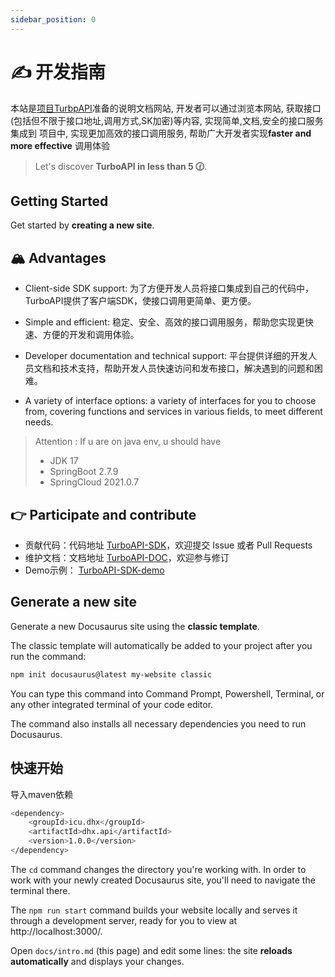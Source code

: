 ```yaml
---
sidebar_position: 0
---
```


# ✍ 开发指南

本站是[项目TurbpAPI](https://github/com/TurboAPI)准备的说明文档网站, 开发者可以通过浏览本网站, 获取接口(包括但不限于接口地址,调用方式,SK加密)等内容, 实现简单,文档,安全的接口服务集成到
项目中, 实现更加高效的接口调用服务, 帮助广大开发者实现**faster and more effective** 调用体验

> Let's discover **TurboAPI in less than 5 🕜**.
## Getting Started

Get started by **creating a new site**.

## 🏔️ Advantages
 
- Client-side SDK support: 为了方便开发人员将接口集成到自己的代码中，TurboAPI提供了客户端SDK，使接口调用更简单、更方便。

- Simple and efficient: 稳定、安全、高效的接口调用服务，帮助您实现更快速、方便的开发和调用体验。

- Developer documentation and technical support: 平台提供详细的开发人员文档和技术支持，帮助开发人员快速访问和发布接口，解决遇到的问题和困难。

- A variety of interface options: a variety of interfaces for you to choose from, covering functions and services in various fields, to meet different needs.
> Attention : 
> If u are on java env, u should have 
> - JDK 17
> - SpringBoot 2.7.9
> - SpringCloud 2021.0.7


## 👉 Participate and contribute
- 贡献代码：代码地址 [TurboAPI-SDK](https://github.com/adorabled4/TurboAPI/tree/dev/api-sdk)，欢迎提交 Issue 或者 Pull Requests
- 维护文档：文档地址 [TurboAPI-DOC](https://github.com/adorabled4/TurboAPI/tree/dev/api-doc)，欢迎参与修订 
- Demo示例： [TurboAPI-SDK-demo](https://github.com/adorabled4/TurboAPI/blob/dev/api-sdk/src/main/java/com/dhx/apisdk/HxApiClientConfig.java)


## Generate a new site

Generate a new Docusaurus site using the **classic template**.

The classic template will automatically be added to your project after you run the command:

```bash
npm init docusaurus@latest my-website classic
```

You can type this command into Command Prompt, Powershell, Terminal, or any other integrated terminal of your code editor.

The command also installs all necessary dependencies you need to run Docusaurus.

## 快速开始

导入maven依赖

```bash
<dependency>
    <groupId>icu.dhx</groupId>
    <artifactId>dhx.api</artifactId>
    <version>1.0.0</version>
</dependency>
```

The `cd` command changes the directory you're working with. In order to work with your newly created Docusaurus site, you'll need to navigate the terminal there.

The `npm run start` command builds your website locally and serves it through a development server, ready for you to view at http://localhost:3000/.

Open `docs/intro.md` (this page) and edit some lines: the site **reloads automatically** and displays your changes.
